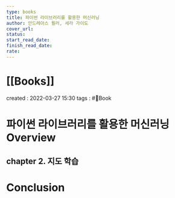 ```yaml
---
type: books
title: 파이썬 라이브러리를 활용한 머신러닝
author: 안드레아스 뮐러, 세라 가이도
cover_url: 
status: 
start_read_date: 
finish_read_date: 
rate: 
---
```


# [[Books]]
created : 2022-03-27 15:30
tags : #📔Book 

# 파이썬 라이브러리를 활용한 머신러닝 Overview

## chapter 2.  지도 학습


# Conclusion
